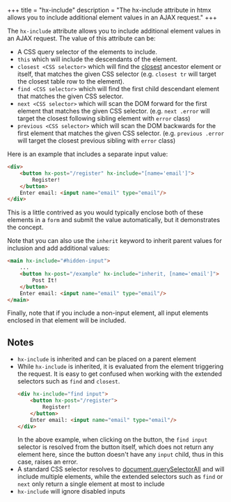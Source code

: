 +++
title = "hx-include"
description = "The hx-include attribute in htmx allows you to include additional element values in an AJAX request."
+++

The `hx-include` attribute allows you to include additional element values in an AJAX request. The value of this
attribute can be:

* A CSS query selector of the elements to include.
* `this` which will include the descendants of the element.
* `closest <CSS selector>` which will find the [closest](https://developer.mozilla.org/docs/Web/API/Element/closest)
  ancestor element or itself, that matches the given CSS selector
  (e.g. `closest tr` will target the closest table row to the element).
* `find <CSS selector>` which will find the first child descendant element that matches the given CSS selector.
* `next <CSS selector>` which will scan the DOM forward for the first element that matches the given CSS selector.
  (e.g. `next .error` will target the closest following sibling element with `error` class)
* `previous <CSS selector>` which will scan the DOM backwards for the first element that matches the given CSS selector.
  (e.g. `previous .error` will target the closest previous sibling with `error` class)

Here is an example that includes a separate input value:

```html
<div>
    <button hx-post="/register" hx-include="[name='email']">
        Register!
    </button>
    Enter email: <input name="email" type="email"/>
</div>
```

This is a little contrived as you would typically enclose both of these elements in a `form` and submit
the value automatically, but it demonstrates the concept.

Note that you can also use the `inherit` keyword to inherit parent values for inclusion and add additional values:

```html
<main hx-include="#hidden-input">
    ...
    <button hx-post="/example" hx-include="inherit, [name='email']">
        Post It!
    </button>
    Enter email: <input name="email" type="email"/>
</main>
```


Finally, note that if you include a non-input element, all input elements enclosed in that element will be included.

## Notes

* `hx-include` is inherited and can be placed on a parent element
* While `hx-include` is inherited, it is evaluated from the element triggering the request. It is easy to get confused
  when working with the extended selectors such as `find` and `closest`.
  ```html
  <div hx-include="find input">
      <button hx-post="/register">
          Register!
      </button>
      Enter email: <input name="email" type="email"/>
  </div>
  ```
  In the above example, when clicking on the button, the `find input` selector is resolved from the button itself, which
  does not return any element here, since the button doesn't have any `input` child, thus in this case, raises an error.
* A standard CSS selector resolves
  to [document.querySelectorAll](https://developer.mozilla.org/docs/Web/API/Document/querySelectorAll) and will include
  multiple elements, while the extended selectors such as `find` or `next` only return a single element at most to
  include
* `hx-include` will ignore disabled inputs
